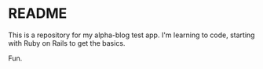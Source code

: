 # README

This is a repository for my alpha-blog test app.
I'm learning to code, starting with Ruby on Rails to get the basics.

Fun.
